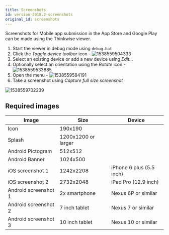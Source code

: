 ```yaml
---
title: Screenshots
id: version-2018.2-screenshots
original_id: screenshots
---
```


Screenshots for Mobile app submission in the App Store and Google Play can be made using the Thinkwise viewer.

1. Start the viewer in debug mode using `debug.bat`
1. Click the *Toggle device toolbar* icon - ![1538559504333](assets/sf/1538559504333.png)
1. Select an existing device or add a new device using *Edit...*
1. Optionally select an orientation using the *Rotate* icon - ![1538559533885](assets/sf/1538559533885.png)
1. Open the menu - ![1538559584191](assets/sf/1538559584191.png)
1. Take a screenshot using *Capture full size
   screenshot*

![1538559702239](assets/sf/1538559702239.png)

## Required images

| Image                | Size                | Device                   |
| -------------------- | ------------------- | ------------------------ |
| Icon                 | 190x190             |                          |
| Splash               | 1200x1200 or larger |                          |
| Android Pictogram    | 512x512             |                          |
| Android Banner       | 1024x500            |                          |
| iOS screenshot 1     | 1242x2208           | iPhone 6 plus (5.5 inch) |
| iOS screenshot 2     | 2732x2048           | iPad Pro (12.9 inch)     |
| Android screenshot 1 | 2x smartphone       | Nexus 6P or similar      |
| Android screenshot 2 | 7 inch tablet       | Nexus 7 or similar       |
| Android screenshot 3 | 10 inch tablet      | Nexus 10 or similar      |